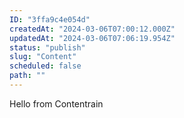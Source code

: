```yaml
---
ID: "3ffa9c4e054d"
createdAt: "2024-03-06T07:00:12.000Z"
updatedAt: "2024-03-06T07:06:19.954Z"
status: "publish"
slug: "Content"
scheduled: false
path: ""
---
```

Hello from Contentrain